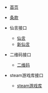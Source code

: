 * [首页](/)
* [条款](https://api.nxvav.cn/tos.html)

* 仙言接口
  * [仙言](docs/xianyan.md)
  * [新仙言](docs/xianyana.md)

* 二维码接口

  * [二维码](docs/qr.md)

* steam游戏库接口

  * [steam游戏库](docs/steam.md)
